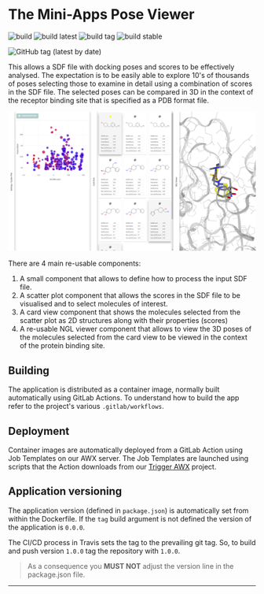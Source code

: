 # The Mini-Apps Pose Viewer

![build](https://github.com/InformaticsMatters/mini-apps-pose-viewer/workflows/build/badge.svg)
![build latest](https://github.com/InformaticsMatters/mini-apps-pose-viewer/workflows/build%20latest/badge.svg)
![build tag](https://github.com/InformaticsMatters/mini-apps-pose-viewer/workflows/build%20tag/badge.svg)
![build stable](https://github.com/InformaticsMatters/mini-apps-pose-viewer/workflows/build%20stable/badge.svg)

![GitHub tag (latest by date)](https://img.shields.io/github/v/tag/InformaticsMatters/mini-apps-pose-viewer)

This allows a SDF file with docking poses and scores to be effectively analysed.
The expectation is to be easily able to explore 10's of thousands of poses
selecting those to examine in detail using a combination of scores in the SDF file.
The selected poses can be compared in 3D in the context of the receptor binding
site that is specified as a PDB format file.

![Pose viewer](/images/pose-viewer.png)

There are 4 main re-usable components:

1.  A small component that allows to define how to process the input SDF file.
2.  A scatter plot component that allows the scores in the SDF file to be
    visualised and to select molecules of interest.
3.  A card view component that shows the molecules selected from the scatter
    plot as 2D structures along with their properties (scores)
4.  A re-usable NGL viewer component that allows to view the 3D poses of the
    molecules selected from the card view to be viewed in the context of the
    protein binding site.

## Building

The application is distributed as a container image, normally built
automatically using GitLab Actions. To understand how to build the app refer
to the project's various `.gitlab/workflows`.

## Deployment

Container images are automatically deployed from a GitLab Action using
Job Templates on our AWX server. The Job Templates are launched using
scripts that the Action downloads from our [Trigger AWX] project.

## Application versioning

The application version (defined in `package.json`) is automatically set from
within the Dockerfile. If the `tag` build argument is not defined the version
of the application is `0.0.0`.

The CI/CD process in Travis sets the tag to the prevailing git tag.
So, to build and push version `1.0.0` tag the repository with `1.0.0`. 

>   As a consequence you **MUST NOT** adjust the version line in the
    package.json file.

---

[trigger awx]: https://github.com/InformaticsMatters/trigger-awx
